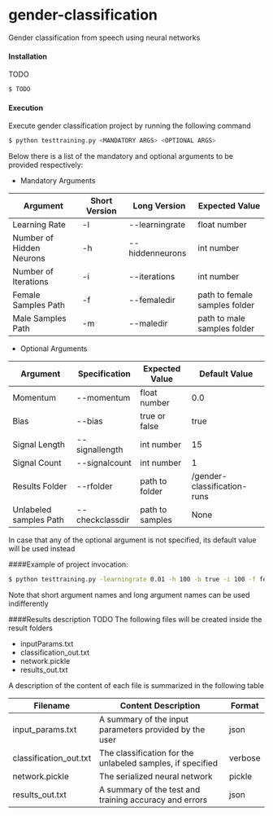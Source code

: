 # gender-classification
Gender classification from speech using neural networks

#### Installation
TODO

```bash
$ TODO
```
#### Execution
Execute gender classification project by running the following command

```bash
$ python testtraining.py <MANDATORY ARGS> <OPTIONAL ARGS>
```

Below there is a list of the mandatory and optional arguments to be provided respectively:

* Mandatory Arguments

| Argument                        |Short Version        | Long Version             | Expected Value                  |
|---------------------------------|---------------------|--------------------------|---------------------------------|
| Learning Rate                   |     -l              |    --learningrate        |          float number           |
| Number of Hidden Neurons        |     -h              |    --hiddenneurons       |          int number             |
| Number of Iterations            |     -i              |    --iterations          |          int number             |
| Female Samples Path             |     -f              |    --femaledir           |  path to female samples folder  |
| Male Samples Path               |     -m              |    --maledir             |  path to male samples folder    |

* Optional Arguments

| Argument                                 | Specification        |Expected Value        |Default Value                   |
|------------------------------------------|--------------------- |----------------------|--------------------------------|
| Momentum                                 |--momentum            | float number         |   0.0                          |
| Bias                                     |--bias                | true or false        |   true                         |
| Signal Length                            |--signallength        | int number           |   15                           |
| Signal Count                             |--signalcount         | int number           |   1                            |
| Results Folder                           |--rfolder             | path to folder       |  /gender-classification-runs   |
| Unlabeled samples Path                   |--checkclassdir       | path to samples      |  None                          |


In case that any of the optional argument is not specified, its default value will be used instead

####Example of project invocation:

```bash
$ python testtraining.py -learningrate 0.01 -h 100 -b true -i 100 -f female -m male --rfolder my-classification-results
```
Note that short argument names and long argument names can be used indifferently


####Results description TODO
The following files will be created inside the result folders
* inputParams.txt
* classification_out.txt
* network.pickle
* results_out.txt

A description of the content of each file is summarized in the following table

|       Filename            |             Content Description                           |        Format          |
|---------------------------|-----------------------------------------------------------|------------------------|
| input_params.txt          | A summary of the input parameters provided by the user    | json                   |
| classification_out.txt    | The classification for the unlabeled samples, if specified| verbose                |
| network.pickle            | The serialized neural network                             | pickle                 |
| results_out.txt           | A summary of the test and training accuracy and errors    | json                   |

